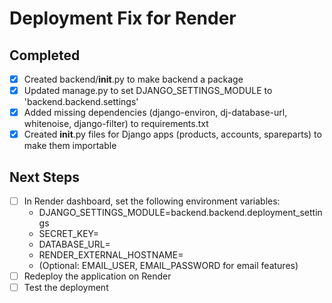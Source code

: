 # Deployment Fix for Render

## Completed
- [x] Created backend/__init__.py to make backend a package
- [x] Updated manage.py to set DJANGO_SETTINGS_MODULE to 'backend.backend.settings'
- [x] Added missing dependencies (django-environ, dj-database-url, whitenoise, django-filter) to requirements.txt
- [x] Created __init__.py files for Django apps (products, accounts, spareparts) to make them importable

## Next Steps
- [ ] In Render dashboard, set the following environment variables:
  - DJANGO_SETTINGS_MODULE=backend.backend.deployment_settings
  - SECRET_KEY=<your-secret-key>
  - DATABASE_URL=<your-postgres-url>
  - RENDER_EXTERNAL_HOSTNAME=<render-hostname>
  - (Optional: EMAIL_USER, EMAIL_PASSWORD for email features)
- [ ] Redeploy the application on Render
- [ ] Test the deployment
